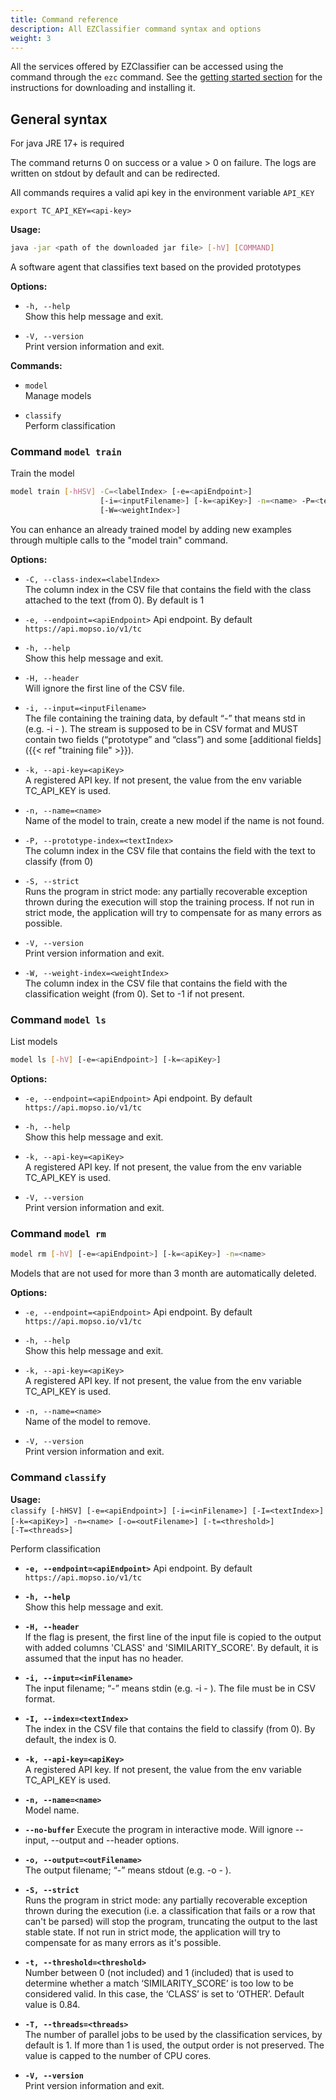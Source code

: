 ```yaml
---
title: Command reference
description: All EZClassifier command syntax and options
weight: 3
---
```


All the services offered by EZClassifier can be accessed using the command through the `ezc` command. 
See the [getting started section](/docs/getting-started) for the instructions for  downloading and installing it.

## General syntax

For java JRE 17+ is required

The command returns 0 on success  or a value > 0 on failure. The logs are written on stdout by default and can be redirected.

All commands requires a valid api key in the environment variable `API_KEY`

```
export TC_API_KEY=<api-key>
```


**Usage:**

```bash
java -jar <path of the downloaded jar file> [-hV] [COMMAND]
```

A software agent that classifies text based on the provided prototypes

**Options:**

- `-h, --help`  
  Show this help message and exit.

- `-V, --version`  
  Print version information and exit.

**Commands:**

- `model`  
  Manage models

- `classify`  
  Perform classification


### Command `model train`

Train the model

```bash
model train [-hHSV] -C=<labelIndex> [-e=<apiEndpoint>]
                    [-i=<inputFilename>] [-k=<apiKey>] -n=<name> -P=<textIndex>
                    [-W=<weightIndex>]
```

You can enhance an already trained model  by adding new examples through multiple calls to the "model train" command.

**Options:**

- `-C, --class-index=<labelIndex>`  
  The column index in the CSV file that contains the field with the class attached to the text (from 0). By default is 1

- `-e, --endpoint=<apiEndpoint>`
  Api endpoint.  By default `https://api.mopso.io/v1/tc`

- `-h, --help`  
  Show this help message and exit.

- `-H, --header`  
  Will ignore the first line of the CSV file.

- `-i, --input=<inputFilename>`  
  The file containing the training data, by default “-” that means std in (e.g. -i - ). The stream is supposed to be in CSV format and MUST contain two fields (“prototype” and “class”) and some [additional fields]({{< ref "training file" >}}).

- `-k, --api-key=<apiKey>`  
  A registered API key. If not present, the value from the env variable TC_API_KEY is used.

- `-n, --name=<name>`  
  Name of the model to train, create a new model if the name is not found.

- `-P, --prototype-index=<textIndex>`  
  The column index in the CSV file that contains the field with the text to classify (from 0)

- `-S, --strict`  
  Runs the program in strict mode: any partially recoverable exception thrown during the execution will stop the training process. If not run in strict mode, the application will try to compensate for as many errors as possible.

- `-V, --version`  
  Print version information and exit.

- `-W, --weight-index=<weightIndex>`  
  The column index in the CSV file that contains the field with the classification weight (from 0). Set to -1 if not present.

### Command `model ls`

List models

```bash
model ls [-hV] [-e=<apiEndpoint>] [-k=<apiKey>]
```

**Options:**

- `-e, --endpoint=<apiEndpoint>`
  Api endpoint.  By default `https://api.mopso.io/v1/tc`

- `-h, --help`  
  Show this help message and exit.

- `-k, --api-key=<apiKey>`  
  A registered API key. If not present, the value from the env variable TC_API_KEY is used.

- `-V, --version`  
  Print version information and exit.

### Command `model rm`

```bash
model rm [-hV] [-e=<apiEndpoint>] [-k=<apiKey>] -n=<name>
```

Models that are not used for more than 3 month are automatically deleted.

**Options:**

- `-e, --endpoint=<apiEndpoint>`
  Api endpoint.  By default `https://api.mopso.io/v1/tc`

- `-h, --help`  
  Show this help message and exit.

- `-k, --api-key=<apiKey>`  
  A registered API key. If not present, the value from the env variable TC_API_KEY is used.

- `-n, --name=<name>`  
  Name of the model to remove.

- `-V, --version`  
  Print version information and exit.

### Command `classify`

**Usage:**  
`classify [-hHSV] [-e=<apiEndpoint>] [-i=<inFilename>] [-I=<textIndex>]`
`         [-k=<apiKey>] -n=<name> [-o=<outFilename>] [-t=<threshold>]`
`         [-T=<threads>]`

Perform classification

- **`-e, --endpoint=<apiEndpoint>`** 
  Api endpoint. By default `https://api.mopso.io/v1/tc`

- **`-h, --help`**  
  Show this help message and exit.

- **`-H, --header`**  
  If the flag is present, the first line of the input file is copied to the output with added columns 'CLASS' and 'SIMILARITY_SCORE'. By default, it is assumed that the input has no header.

- **`-i, --input=<inFilename>`**  
  The input filename; “-” means stdin (e.g. -i - ). The file must be in CSV format.

- **`-I, --index=<textIndex>`**  
  The index in the CSV file that contains the field to classify (from 0). By default, the index is 0.

- **`-k, --api-key=<apiKey>`**  
  A registered API key. If not present, the value from the env variable TC_API_KEY is used.

- **`-n, --name=<name>`**  
  Model name.

- **`--no-buffer`**
  Execute the program in interactive mode. Will ignore --input, --output and --header options.

- **`-o, --output=<outFilename>`**  
  The output filename; “-” means stdout (e.g. -o - ).

- **`-S, --strict`**  
  Runs the program in strict mode: any partially recoverable exception thrown during the execution (i.e. a classification that fails or a row that can't be parsed) will stop the program, truncating the output to the last stable state. If not run in strict mode, the application will try to compensate for as many errors as it's possible.

- **`-t, --threshold=<threshold>`**  
  Number between 0 (not included) and 1 (included) that is used to determine whether a match ‘SIMILARITY_SCORE’ is too low to be considered valid. In this case, the ‘CLASS’ is set to ‘OTHER’. Default value is 0.84.

- **`-T, --threads=<threads>`**  
  The number of parallel jobs to be used by the classification services, by default is 1. If more than 1 is used, the output order is not preserved. The value is capped to the number of CPU cores.

- **`-V, --version`**  
  Print version information and exit.
